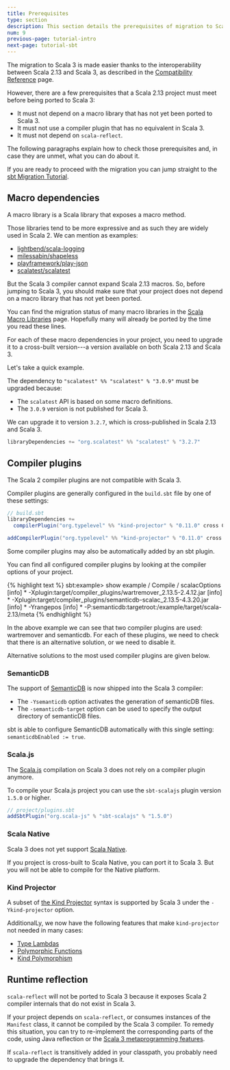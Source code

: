 ```yaml
---
title: Prerequisites
type: section
description: This section details the prerequisites of migration to Scala 3
num: 9
previous-page: tutorial-intro
next-page: tutorial-sbt
---
```


The migration to Scala 3 is made easier thanks to the interoperability between Scala 2.13 and Scala 3, as described in the [Compatibility Reference](compatibility-intro.html) page.

However, there are a few prerequisites that a Scala 2.13 project must meet before being ported to Scala 3:
- It must not depend on a macro library that has not yet been ported to Scala 3.
- It must not use a compiler plugin that has no equivalent in Scala 3.
- It must not depend on `scala-reflect`.

The following paragraphs explain how to check those prerequisites and, in case they are unmet, what you can do about it.

If you are ready to proceed with the migration you can jump straight to the [sbt Migration Tutorial](tutorial-sbt.html).

## Macro dependencies

A macro library is a Scala library that exposes a macro method.

Those libraries tend to be more expressive and as such they are widely used in Scala 2.
We can mention as examples: 
- [lightbend/scala-logging](https://index.scala-lang.org/lightbend/scala-logging)
- [milessabin/shapeless](https://index.scala-lang.org/milessabin/shapeless)
- [playframework/play-json](https://index.scala-lang.org/playframework/play-json)
- [scalatest/scalatest](https://index.scala-lang.org/scalatest/scalatest)

But the Scala 3 compiler cannot expand Scala 2.13 macros.
So, before jumping to Scala 3, you should make sure that your project does not depend on a macro library that has not yet been ported.

You can find the migration status of many macro libraries in the [Scala Macro Libraries](https://scalacenter.github.io/scala-3-migration-guide/docs/macros/macro-libraries.html) page.
Hopefully many will already be ported by the time you read these lines.

For each of these macro dependencies in your project, you need to upgrade it to a cross-built version---a version available on both Scala 2.13 and Scala 3.

Let's take a quick example.

The dependency to `"scalatest" %% "scalatest" % "3.0.9"` must be upgraded because:
- The `scalatest` API is based on some macro definitions.
- The `3.0.9` version is not published for Scala 3.

We can upgrade it to version `3.2.7`, which is cross-published in Scala 2.13 and Scala 3.

```scala
libraryDependencies += "org.scalatest" %% "scalatest" % "3.2.7"
```

## Compiler plugins

The Scala 2 compiler plugins are not compatible with Scala 3.

Compiler plugins are generally configured in the `build.sbt` file by one of these settings:

```scala
// build.sbt
libraryDependencies +=
  compilerPlugin("org.typelevel" %% "kind-projector" % "0.11.0" cross CrossVersion.full)

addCompilerPlugin("org.typelevel" %% "kind-projector" % "0.11.0" cross CrossVersion.full)
```

Some compiler plugins may also be automatically added by an sbt plugin.

You can find all configured compiler plugins by looking at the compiler options of your project.

{% highlight text %}
sbt:example> show example / Compile / scalacOptions
[info] * -Xplugin:target/compiler_plugins/wartremover_2.13.5-2.4.12.jar
[info] * -Xplugin:target/compiler_plugins/semanticdb-scalac_2.13.5-4.3.20.jar
[info] * -Yrangepos
[info] * -P:semanticdb:targetroot:/example/target/scala-2.13/meta
{% endhighlight %}

In the above example we can see that two compiler plugins are used: wartremover and semanticdb.
For each of these plugins, we need to check that there is an alternative solution, or we need to disable it.

Alternative solutions to the most used compiler plugins are given below.

### SemanticDB

The support of [SemanticDB](https://scalameta.org/docs/semanticdb/guide.html) is now shipped into the Scala 3 compiler:
- The `-Ysemanticdb` option activates the generation of semanticDB files.
- The `-semanticdb-target` option can be used to specify the output directory of semanticDB files.

sbt is able to configure SemanticDB automatically with this single setting: `semanticdbEnabled := true`.

### Scala.js

The [Scala.js](https://www.scala-js.org/) compilation on Scala 3 does not rely on a compiler plugin anymore.

To compile your Scala.js project you can use the `sbt-scalajs` plugin version `1.5.0` or higher.

```scala
// project/plugins.sbt
addSbtPlugin("org.scala-js" % "sbt-scalajs" % "1.5.0")
```

### Scala Native

Scala 3 does not yet support [Scala Native](https://scala-native.readthedocs.io/en/latest/).

If you project is cross-built to Scala Native, you can port it to Scala 3.
But you will not be able to compile for the Native platform.

### Kind Projector

A subset of [the Kind Projector](https://github.com/typelevel/kind-projector) syntax is supported by Scala 3 under the `-Ykind-projector` option.

AdditionalLy, we now have the following features that make `kind-projector` not needed in many cases:
- [Type Lambdas](http://dotty.epfl.ch/docs/reference/new-types/type-lambdas.html)
- [Polymorphic Functions](http://dotty.epfl.ch/docs/reference/new-types/polymorphic-function-types.html)
- [Kind Polymorphism](http://dotty.epfl.ch/docs/reference/other-new-features/kind-polymorphism.html)

## Runtime reflection

`scala-reflect` will not be ported to Scala 3 because it exposes Scala 2 compiler internals that do not exist in Scala 3.

If your project depends on `scala-reflect`, or consumes instances of the `Manifest` class, it cannot be compiled by the Scala 3 compiler.
To remedy this situation, you can try to re-implement the corresponding parts of the code, using Java reflection or the [Scala 3 metaprogramming features](compatibility-metaprogramming.html).

If `scala-reflect` is transitively added in your classpath, you probably need to upgrade the dependency that brings it.
